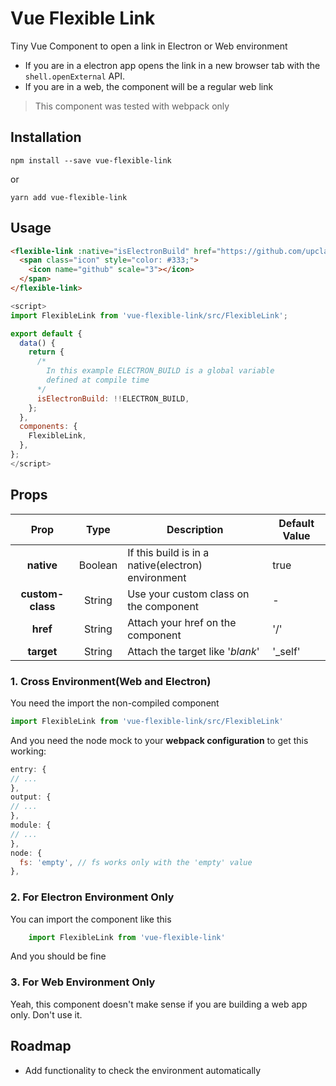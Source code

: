 # Vue Flexible Link #
Tiny Vue Component to open a link in Electron or Web environment

- If you are in a electron app opens the link in a new browser tab with the `shell.openExternal` API.
- If you are in a web, the component will be a regular web link

> This component was tested with webpack only

## Installation ##

    npm install --save vue-flexible-link

or

    yarn add vue-flexible-link

## Usage ##

```html
<flexible-link :native="isElectronBuild" href="https://github.com/upclab/finance-wheel">
  <span class="icon" style="color: #333;">
    <icon name="github" scale="3"></icon>
  </span>
</flexible-link>
```

```js
<script>
import FlexibleLink from 'vue-flexible-link/src/FlexibleLink';

export default {
  data() {
    return {
      /*
        In this example ELECTRON_BUILD is a global variable
        defined at compile time
      */
      isElectronBuild: !!ELECTRON_BUILD,
    };
  },
  components: {
    FlexibleLink,
  },
};
</script>

```

## Props ##

| Prop             | Type    | Description                                        | Default Value  |
|:----------------:|:-------:| -------------------------------------------------- | -------------- |
| **native**       | Boolean | If this build is in a native(electron) environment | true           |
| **custom-class** | String  | Use your custom class on the component             | -              |
| **href**         | String  | Attach your href on the component                  | '/'            |
| **target**       | String  | Attach the target like '*blank*'                   | '_self'        |


### 1. Cross Environment(Web and Electron) ###
You need the import the non-compiled component

```js
import FlexibleLink from 'vue-flexible-link/src/FlexibleLink'
```

And you need the node mock to your **webpack configuration** to get this working:

```js
entry: {
// ...
},
output: {
// ...
},
module: {
// ...
},
node: {
  fs: 'empty', // fs works only with the 'empty' value 
},
```

### 2. For Electron Environment Only ###

You can import the component like this

```js
    import FlexibleLink from 'vue-flexible-link'
```

And you should be fine

### 3. For Web Environment Only ###
Yeah, this component doesn't make sense if you are building a web app only. Don't use it.

## Roadmap ##
- Add functionality to check the environment automatically
